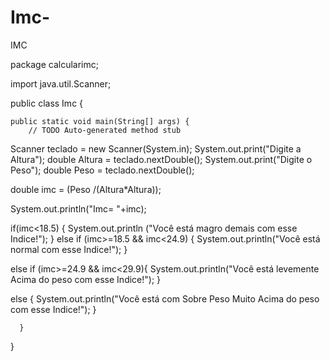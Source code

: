 # Imc-
IMC


package calcularimc;

import java.util.Scanner;

public class Imc {

	public static void main(String[] args) {
		// TODO Auto-generated method stub
Scanner teclado = new Scanner(System.in);
System.out.print("Digite a Altura");
double Altura = teclado.nextDouble();
System.out.print("Digite o Peso");
double Peso = teclado.nextDouble();

double imc = (Peso /(Altura*Altura));

System.out.println("Imc= "+imc);

if(imc<18.5) {
	System.out.println ("Você está magro demais com esse Indice!");
}
else if (imc>=18.5 && imc<24.9) {
		System.out.println("Você está normal com esse Indice!");
}
		
else if (imc>=24.9 && imc<29.9){
		System.out.println("Você está levemente Acima do peso com esse Indice!");
}
		
else {
  System.out.println("Você está com Sobre Peso Muito Acima do peso com esse Indice!");
}
	
      }

   }

	
